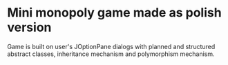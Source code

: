 <h1>Mini monopoly game made as polish version</h1>
<p>Game is built on user's JOptionPane dialogs with planned and structured abstract classes, inheritance mechanism and polymorphism
mechanism.</p>
